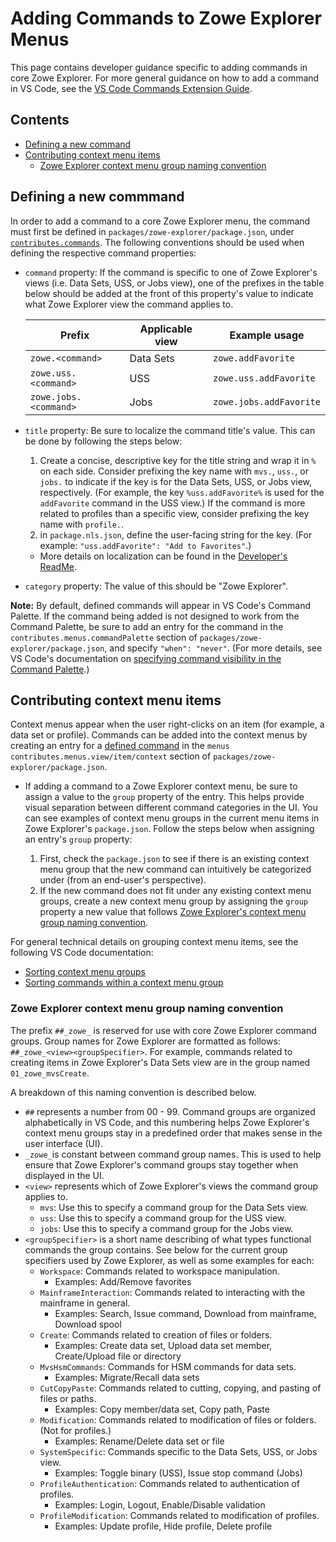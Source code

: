 # Adding Commands to Zowe Explorer Menus

This page contains developer guidance specific to adding commands in core Zowe Explorer. For more general guidance on how to add a command in VS Code, see the [VS Code Commands Extension Guide](https://code.visualstudio.com/api/extension-guides/command).

## Contents

- [Defining a new command](#defining-a-new-command)
- [Contributing context menu items](#contributing-context-menu-items)
  - [Zowe Explorer context menu group naming convention](#zowe-explorer-context-menu-group-naming-convention)

## Defining a new commmand

In order to add a command to a core Zowe Explorer menu, the command must first be defined in `packages/zowe-explorer/package.json`, under [`contributes.commands`](https://code.visualstudio.com/api/references/contribution-points#contributes.commands). The following conventions should be used when defining the respective command properties:

- `command` property: If the command is specific to one of Zowe Explorer's views (i.e. Data Sets, USS, or Jobs view), one of the prefixes in the table below should be added at the front of this property's value to indicate what Zowe Explorer view the command applies to.

  | Prefix                | Applicable view | Example usage           |
  | --------------------- | --------------- | ----------------------- |
  | `zowe.<command>`      | Data Sets       | `zowe.addFavorite`      |
  | `zowe.uss.<command>`  | USS             | `zowe.uss.addFavorite`  |
  | `zowe.jobs.<command>` | Jobs            | `zowe.jobs.addFavorite` |

- `title` property: Be sure to localize the command title's value. This can be done by following the steps below:

  1. Create a concise, descriptive key for the title string and wrap it in `%` on each side. Consider prefixing the key name with `mvs.`, `uss.`, or `jobs.` to indicate if the key is for the Data Sets, USS, or Jobs view, respectively. (For example, the key `%uss.addFavorite%` is used for the `addFavorite` command in the USS view.) If the command is more related to profiles than a specific view, consider prefixing the key name with `profile.`.
  1. in `package.nls.json`, define the user-facing string for the key. (For example: `"uss.addFavorite": "Add to Favorites"`.)

  - More details on localization can be found in the [Developer's ReadMe](https://github.com/zowe/vscode-extension-for-zowe/blob/master/docs/Developer's%20ReadMe.md#adding-strings).

- `category` property: The value of this should be "Zowe Explorer".

**Note:** By default, defined commands will appear in VS Code's Command Palette. If the command being added is not designed to work from the Command Palette, be sure to add an entry for the command in the `contributes.menus.commandPalette` section of `packages/zowe-explorer/package.json`, and specify `"when": "never"`. (For more details, see VS Code's documentation on [specifying command visibility in the Command Palette](https://code.visualstudio.com/api/references/contribution-points#Context-specific-visibility-of-Command-Palette-menu-items).)

## Contributing context menu items

Context menus appear when the user right-clicks on an item (for example, a data set or profile). Commands can be added into the context menus by creating an entry for a [defined command](#defining-a-new-command) in the `menus contributes.menus.view/item/context` section of `packages/zowe-explorer/package.json`.

- If adding a command to a Zowe Explorer context menu, be sure to assign a value to the `group` property of the entry. This helps provide visual separation between different command categories in the UI. You can see examples of context menu groups in the current menu items in Zowe Explorer's `package.json`. Follow the steps below when assigning an entry's `group` property:

  1. First, check the `package.json` to see if there is an existing context menu group that the new command can intuitively be categorized under (from an end-user's perspective).
  1. If the new command does not fit under any existing context menu groups, create a new context menu group by assigning the `group` property a new value that follows [Zowe Explorer's context menu group naming convention](#zowe-explorer-context-menu-group-naming-convention).

For general technical details on grouping context menu items, see the following VS Code documentation:

- [Sorting context menu groups](https://code.visualstudio.com/api/references/contribution-points#Sorting-of-groups)
- [Sorting commands within a context menu group](https://code.visualstudio.com/api/references/contribution-points#Sorting-inside-groups)

### Zowe Explorer context menu group naming convention

The prefix `##_zowe_` is reserved for use with core Zowe Explorer command groups. Group names for Zowe Explorer are formatted as follows: `##_zowe_<view><groupSpecifier>`. For example, commands related to creating items in Zowe Explorer's Data Sets view are in the group named `01_zowe_mvsCreate`.

A breakdown of this naming convention is described below.

- `##` represents a number from 00 - 99. Command groups are organized alphabetically in VS Code, and this numbering helps Zowe Explorer's context menu groups stay in a predefined order that makes sense in the user interface (UI).
- `_zowe_`is constant between command group names. This is used to help ensure that Zowe Explorer's command groups stay together when displayed in the UI.
- `<view>` represents which of Zowe Explorer's views the command group applies to.
  - `mvs`: Use this to specify a command group for the Data Sets view.
  - `uss`: Use this to specify a command group for the USS view.
  - `jobs`: Use this to specify a command group for the Jobs view.
- `<groupSpecifier>` is a short name describing of what types functional commands the group contains. See below for the current group specifiers used by Zowe Explorer, as well as some examples for each:
  - `Workspace`: Commands related to workspace manipulation.
    - Examples: Add/Remove favorites
  - `MainframeInteraction`: Commands related to interacting with the mainframe in general.
    - Examples: Search, Issue command, Download from mainframe, Download spool
  - `Create`: Commands related to creation of files or folders.
    - Examples: Create data set, Upload data set member, Create/Upload file or directory
  - `MvsHsmCommands`: Commands for HSM commands for data sets.
    - Examples: Migrate/Recall data sets
  - `CutCopyPaste`: Commands related to cutting, copying, and pasting of files or paths.
    - Examples: Copy member/data set, Copy path, Paste
  - `Modification`: Commands related to modification of files or folders. (Not for profiles.)
    - Examples: Rename/Delete data set or file
  - `SystemSpecific`: Commands specific to the Data Sets, USS, or Jobs view.
    - Examples: Toggle binary (USS), Issue stop command (Jobs)
  - `ProfileAuthentication`: Commands related to authentication of profiles.
    - Examples: Login, Logout, Enable/Disable validation
  - `ProfileModification`: Commands related to modification of profiles.
    - Examples: Update profile, Hide profile, Delete profile
